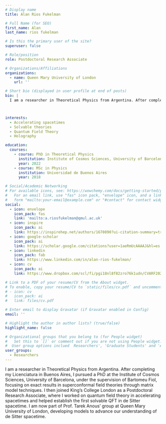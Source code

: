 ```yaml
---
# Display name
title: Alan Rios Fukelman

# Full Name (for SEO)
first_name: Alan
last_name: rios fukelman

# Is this the primary user of the site?
superuser: false

# Role/position
role: Postdoctoral Research Associate

# Organizations/Affiliations
organizations:
  - name: Queen Mary University of London
    url: ''

# Short bio (displayed in user profile at end of posts)
bio: |
  I am a researcher in Theoretical Physics from Argentina. After completing my Licenciatura in Buenos Aires, I pursued a PhD at the Institute of Cosmos Sciences, University of Barcelona, under the supervision of Bartomeu Fiol, focusing on exact results in superconformal field theories through matrix model techniques. I then joined King’s College London as a Postdoctoral Research Associate, where I worked on quantum field theory in accelerating spacetimes and helped establish the first solvable QFT in de Sitter spacetime. I am now part of Prof. Tarek Anous’ group at Queen Mary University of London, developing models to advance our understanding of de Sitter spacetime.



interests:
  - Accelerating spacetimes
  - Solvable theories
  - Quantum Field Theory
  - Holography

education:
  courses:
    - course: PhD in Theoretical Physics
      institution: Institute of Cosmos Sciences, University of Barcelona
      year: 2022
    - course: MSc in Physics
      institution: Universidad de Buenos Aires
      year: 2018

# Social/Academic Networking
# For available icons, see: https://wowchemy.com/docs/getting-started/page-builder/#icons
#   For an email link, use "fas" icon pack, "envelope" icon, and a link in the
#   form "mailto:your-email@example.com" or "#contact" for contact widget.
social:
  - icon: envelope
    icon_pack: fas
    link: 'mailto:a.riosfukelman@qmul.ac.uk'
  - icon: inspire
    icon_pack: ai
    link: https://inspirehep.net/authors/1670890?ui-citation-summary=true
  - icon: google-scholar
    icon_pack: ai
    link: https://scholar.google.com/citations?user=1aeRmUcAAAAJ&hl=es
  - icon: linkedin
    icon_pack: fab
    link: https://www.linkedin.com/in/alan-rios-fukelman/
  - icon: cv
    icon_pack: ai
    link: https://www.dropbox.com/scl/fi/pgi18nl8f82zro76k1udn/CVARF2025.pdf?rlkey=lzrtgbm906j4yzi6mhza0hapg&st=mjdn57j9&dl=0

# Link to a PDF of your resume/CV from the About widget.
# To enable, copy your resume/CV to `static/files/cv.pdf` and uncomment the lines below.
# - icon: cv
#   icon_pack: ai
#   link: files/cv.pdf

# Enter email to display Gravatar (if Gravatar enabled in Config)
email: ''

# Highlight the author in author lists? (true/false)
highlight_name: false

# Organizational groups that you belong to (for People widget)
#   Set this to `[]` or comment out if you are not using People widget.
#  User group options inclued  Researchers', 'Graduate Students' and 'Alumni'
user_groups:
  - Researchers 
---
```

I am a researcher in Theoretical Physics from Argentina. After completing my Licenciatura in Buenos Aires, I pursued a PhD at the Institute of Cosmos Sciences, University of Barcelona, under the supervision of Bartomeu Fiol, focusing on exact results in superconformal field theories through matrix model techniques. I then joined King’s College London as a Postdoctoral Research Associate, where I worked on quantum field theory in accelerating spacetimes and helped establish the first solvable QFT in de Sitter spacetime. I am now part of Prof. Tarek Anous’ group at Queen Mary University of London, developing models to advance our understanding of de Sitter spacetime.
 
